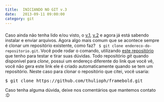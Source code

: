 ```yaml
---
title:  INICIANDO NO GIT v.3
date:   2013-09-11 09:00:00
category: git
---
```


<h3 id="internal-title-post" class="internal-title-post"></h3>

Caso ainda não tenha lido e/ou visto, o [v.1][v1], [v.2][v2] e agora já está sabendo instalar e enviar arquivos. Agora algo mais comum que se acontece sempre é clonar um repositório existente, como faz?  ``` $ git clone endereco-do-repositorio.git```. Você pode rodar o comando, utilizando [este repositório][framebold] que tenho para testar e tirar suas dúvidas. Todo repositório *git* quando disponível para *clone*, possui um endereço diferente do link que você vê, você não gera este link ele é criado automaticamente quando se tem um repositório. Neste caso para clonar o repositório que citei, você usaria:

<pre class="lang-shell">
$ git clone https://github.com/thulioph/framebold.git
</pre>

Caso tenha alguma dúvida, deixe nos comentários que mantemos contato :D

[v1]: [../iniciando-no-git-v-1]
[v2]: [../iniciando-no-git-v-2]
[framebold]: https://github.com/thulioph/framebold
